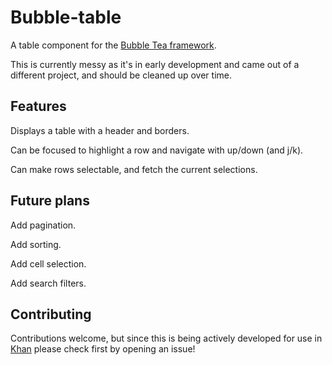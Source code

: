 # Bubble-table

A table component for the [Bubble Tea framework](https://github.com/charmbracelet/bubbletea).

This is currently messy as it's in early development and came out of a different
project, and should be cleaned up over time.

## Features

Displays a table with a header and borders.

Can be focused to highlight a row and navigate with up/down (and j/k).

Can make rows selectable, and fetch the current selections.

## Future plans

Add pagination.

Add sorting.

Add cell selection.

Add search filters.

## Contributing

Contributions welcome, but since this is being actively developed for use in
[Khan](https://github.com/evertras/khan) please check first by opening an issue!


